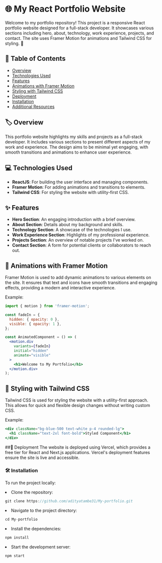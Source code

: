 # 🌐 My React Portfolio Website

Welcome to my portfolio repository! This project is a responsive React portfolio website designed for a full-stack developer. It showcases various sections including hero, about, technology, work experience, projects, and contact. The site uses Framer Motion for animations and Tailwind CSS for styling. 🚀

## 📑 Table of Contents

- [Overview](#overview)
- [Technologies Used](#technologies-used)
- [Features](#features)
- [Animations with Framer Motion](#animations-with-framer-motion)
- [Styling with Tailwind CSS](#styling-with-tailwind-css)
- [Deployment](#deployment)
- [Installation](#installation)
- [Additional Resources](#additional-resources)

## 🏷️ Overview

This portfolio website highlights my skills and projects as a full-stack developer. It includes various sections to present different aspects of my work and experience. The design aims to be minimal yet engaging, with smooth transitions and animations to enhance user experience.

## 💻 Technologies Used

- **ReactJS**: For building the user interface and managing components.
- **Framer Motion**: For adding animations and transitions to elements.
- **Tailwind CSS**: For styling the website with utility-first CSS.

## ✨ Features

- **Hero Section**: An engaging introduction with a brief overview.
- **About Section**: Details about my background and skills.
- **Technology Section**: A showcase of the technologies I use.
- **Work Experience Section**: Highlights of my professional experience.
- **Projects Section**: An overview of notable projects I've worked on.
- **Contact Section**: A form for potential clients or collaborators to reach out.

## 🎨 Animations with Framer Motion

Framer Motion is used to add dynamic animations to various elements on the site. It ensures that text and icons have smooth transitions and engaging effects, providing a modern and interactive experience.

Example:
```jsx
import { motion } from 'framer-motion';

const fadeIn = {
  hidden: { opacity: 0 },
  visible: { opacity: 1 },
};

const AnimatedComponent = () => (
  <motion.div
    variants={fadeIn}
    initial="hidden"
    animate="visible"
  >
    <h1>Welcome to My Portfolio</h1>
  </motion.div>
);

```

## 🎨 Styling with Tailwind CSS
Tailwind CSS is used for styling the website with a utility-first approach. This allows for quick and flexible design changes without writing custom CSS.

Example:

```jsx
<div className="bg-blue-500 text-white p-4 rounded-lg">
  <h1 className="text-2xl font-bold">Styled Component</h1>
</div>

```

##🚀 Deployment
The website is deployed using Vercel, which provides a free tier for React and Next.js applications. Vercel's deployment features ensure the site is live and accessible.

### 🛠️ Installation
To run the project locally: 

<li>Clone the repository:</li>

```jsx
git clone https://github.com/adityatambe31/My-portfolio.git
```

<li>Navigate to the project directory:</li>

```jsx
cd My-portfolio
```

<li>Install the dependencies:</li>

```jsx
npm install
```

<li>Start the development server:</li>

```jsx
npm start
```
